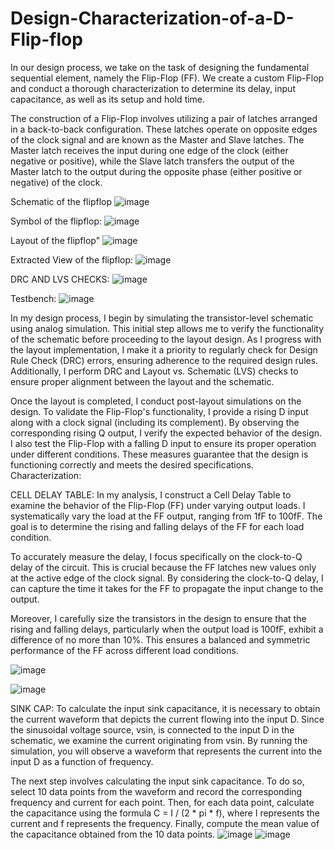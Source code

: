 # Design-Characterization-of-a-D-Flip-flop
In our design process, we take on the task of designing the fundamental sequential element, namely the Flip-Flop (FF). We create a custom Flip-Flop and conduct a thorough characterization to determine its delay, input capacitance, as well as its setup and hold time.


The construction of a Flip-Flop involves utilizing a pair of latches arranged in a back-to-back configuration. These latches operate on opposite edges of the clock signal and are known as the Master and Slave latches. The Master latch receives the input during one edge of the clock (either negative or positive), while the Slave latch transfers the output of the Master latch to the output during the opposite phase (either positive or negative) of the clock.

Schematic of the flipflop
![image](https://github.com/shirishavissom/Design-Characterization-of-a-D-Flip-flop/assets/112213946/7eb2db4e-d60e-4ad0-9073-c2ae59de1647)

Symbol of the flipflop:
![image](https://github.com/shirishavissom/Design-Characterization-of-a-D-Flip-flop/assets/112213946/8d57c92c-5530-4fdd-855f-2903ad1d8e98)

Layout of the flipflop"
![image](https://github.com/shirishavissom/Design-Characterization-of-a-D-Flip-flop/assets/112213946/34becc77-ef48-4839-9744-c0b53b6648ee)

Extracted View of the flipflop:
![image](https://github.com/shirishavissom/Design-Characterization-of-a-D-Flip-flop/assets/112213946/57691843-5d7d-4f58-b54b-b217eeb2aa20)

DRC AND LVS CHECKS:
![image](https://github.com/shirishavissom/Design-Characterization-of-a-D-Flip-flop/assets/112213946/42a9d1b3-f59b-4aa6-8495-46db2f5a5099)

Testbench:
![image](https://github.com/shirishavissom/Design-Characterization-of-a-D-Flip-flop/assets/112213946/ccfa7b08-36ef-4aac-ad99-7234b38795b1)

In my design process, I begin by simulating the transistor-level schematic using analog simulation. This initial step allows me to verify the functionality of the schematic before proceeding to the layout design. As I progress with the layout implementation, I make it a priority to regularly check for Design Rule Check (DRC) errors, ensuring adherence to the required design rules. Additionally, I perform DRC and Layout vs. Schematic (LVS) checks to ensure proper alignment between the layout and the schematic.

Once the layout is completed, I conduct post-layout simulations on the design. To validate the Flip-Flop's functionality, I provide a rising D input along with a clock signal (including its complement). By observing the corresponding rising Q output, I verify the expected behavior of the design. I also test the Flip-Flop with a falling D input to ensure its proper operation under different conditions. These measures guarantee that the design is functioning correctly and meets the desired specifications.
Characterization:

CELL DELAY TABLE: In my analysis, I construct a Cell Delay Table to examine the behavior of the Flip-Flop (FF) under varying output loads. I systematically vary the load at the FF output, ranging from 1fF to 100fF. The goal is to determine the rising and falling delays of the FF for each load condition.

To accurately measure the delay, I focus specifically on the clock-to-Q delay of the circuit. This is crucial because the FF latches new values only at the active edge of the clock signal. By considering the clock-to-Q delay, I can capture the time it takes for the FF to propagate the input change to the output.

Moreover, I carefully size the transistors in the design to ensure that the rising and falling delays, particularly when the output load is 100fF, exhibit a difference of no more than 10%. This ensures a balanced and symmetric performance of the FF across different load conditions.

![image](https://github.com/shirishavissom/Design-Characterization-of-a-D-Flip-flop/assets/112213946/0b45c1c8-b5a3-41c8-85d7-ad056c4613f0)

![image](https://github.com/shirishavissom/Design-Characterization-of-a-D-Flip-flop/assets/112213946/b26c2804-9e8b-4801-a1cc-6616dbb3a1a8)

SINK CAP:
To calculate the input sink capacitance, it is necessary to obtain the current waveform that depicts the current flowing into the input D. Since the sinusoidal voltage source, vsin, is connected to the input D in the schematic, we examine the current originating from vsin. By running the simulation, you will observe a waveform that represents the current into the input D as a function of frequency.

The next step involves calculating the input sink capacitance. To do so, select 10 data points from the waveform and record the corresponding frequency and current for each point. Then, for each data point, calculate the capacitance using the formula C = I / (2 * pi * f), where I represents the current and f represents the frequency. Finally, compute the mean value of the capacitance obtained from the 10 data points.
![image](https://github.com/shirishavissom/Design-Characterization-of-a-D-Flip-flop/assets/112213946/45eb2adf-5f73-42ac-a033-f2a5af13cc91)
![image](https://github.com/shirishavissom/Design-Characterization-of-a-D-Flip-flop/assets/112213946/137df04d-f554-4ecd-9357-b16566d46657)







